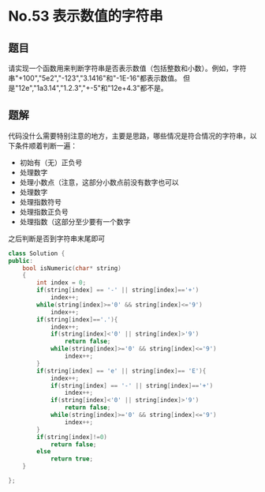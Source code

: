 # No.53 表示数值的字符串

## 题目

请实现一个函数用来判断字符串是否表示数值（包括整数和小数）。例如，字符串"+100","5e2","-123","3.1416"和"-1E-16"都表示数值。 但是"12e","1a3.14","1.2.3","+-5"和"12e+4.3"都不是。 

## 题解

代码没什么需要特别注意的地方，主要是思路，哪些情况是符合情况的字符串，以下条件顺着判断一遍：

- 初始有（无）正负号
- 处理数字
- 处理小数点（注意，这部分小数点前没有数字也可以
- 处理数字
- 处理指数符号
- 处理指数正负号
- 处理指数（这部分至少要有一个数字

之后判断是否到字符串末尾即可

```c++
class Solution {
public:
    bool isNumeric(char* string)
    {
        int index = 0;
        if(string[index] == '-' || string[index]=='+')
            index++;
        while(string[index]>='0' && string[index]<='9')
            index++;
        if(string[index]=='.'){
            index++;
            if(string[index]<'0' || string[index]>'9')
                return false;
            while(string[index]>='0' && string[index]<='9')
                index++;
        }
        if(string[index] == 'e' || string[index]== 'E'){
            index++;
            if(string[index] == '-' || string[index]=='+')
                index++;
            if(string[index]<'0' || string[index]>'9')
                return false;
            while(string[index]>='0' && string[index]<='9')
                index++;
        }
        if(string[index]!=0)
            return false;
        else
            return true;
    }

};
```

